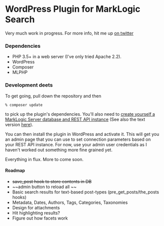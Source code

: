 # WordPress Plugin for MarkLogic Search

Very much work in progress.  For more info, hit me up [on twitter](http://twitter.com/eedeebee)

### Dependencies

* PHP 3.5+ in a web server (I've only tried Apache 2.2).
* WordPress
* Composer
* MLPHP

### Development deets

To get going, pull down the repository and then

    % composer update

to pick up the plugin's dependencies.  You'll also need to 
[create yourself a MarkLogic Server database and REST API instance](http://www.youtube.com/watch?feature=player_embedded&v=n4Oem-DsQaU)
(See also the text version [here](http://developer.marklogic.com/learn/rest/setup)).

You can then install the plugin in WordPress and activate it.  This will get you an admin page
that you can use to set connection parameters based on your REST API instance.
For now, use your admin user credentials as I haven't worked out something more
fine grained yet.

Everything in flux.  More to come soon.  

#### Roadmap

* ~~save_post hook to store contents in DB~~
* ~~admin button to reload all ~~
* Basic search results for text-based post-types (pre_get_posts/the_posts hooks)
* Metadata, Dates, Authors, Tags, Categories, Taxonomies
* Design for attachments
* Hit highlighting results?
* Figure out how facets work

